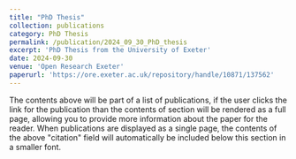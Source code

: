 ```yaml
---
title: "PhD Thesis"
collection: publications
category: PhD Thesis
permalink: /publication/2024_09_30_PhD_thesis
excerpt: 'PhD Thesis from the University of Exeter'
date: 2024-09-30
venue: 'Open Research Exeter'
paperurl: 'https://ore.exeter.ac.uk/repository/handle/10871/137562'
---
```


The contents above will be part of a list of publications, if the user clicks the link for the publication than the contents of section will be rendered as a full page, allowing you to provide more information about the paper for the reader. When publications are displayed as a single page, the contents of the above "citation" field will automatically be included below this section in a smaller font.
